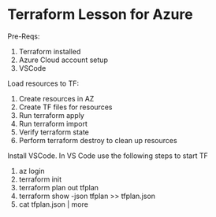 
# Terraform Lesson for Azure

Pre-Reqs:
1. Terraform installed
2. Azure Cloud account setup
3. VSCode

Load resources to TF:
1. Create resources in AZ
2. Create TF files for resources
3. Run terraform apply
4. Run terraform import
5. Verify terraform state
6. Perform terraform destroy to clean up resources

Install VSCode.
In VS Code use the following steps to start TF
1. az login
2. terraform init
3. terraform plan out tfplan
4. terraform show -json tfplan >> tfplan.json
5. cat tfplan.json | more
